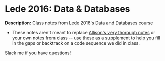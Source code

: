 # Lede 2016: Data & Databases

**Description:** Class notes from Lede 2016's Data and Databases course

+ These notes aren't meant to replace [Allison's very thorough notes](https://github.com/ledeprogram/data-and-databases/) or your own notes from class -- use these as a supplement to help you fill in the gaps or backtrack on a code sequence we did in class.

Slack me if you have questions! 
